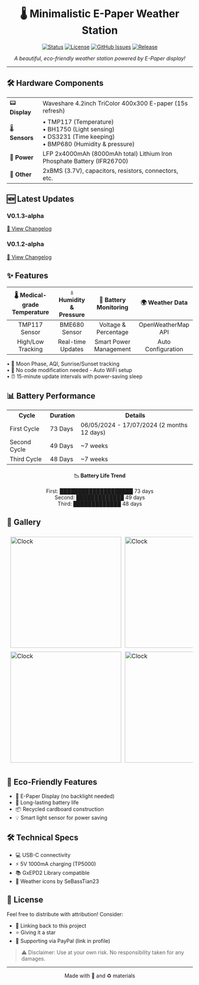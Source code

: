 <div align="center">

# 🌡️ Minimalistic E-Paper Weather Station

[![Status](https://img.shields.io/badge/status-active-success.svg)]()
[![License](https://img.shields.io/github/license/desiFish/ESP32-ePaper-Display-Weather-Clock)](/LICENSE)
[![GitHub Issues](https://img.shields.io/github/issues/desiFish/ESP32-ePaper-Display-Weather-Clock.svg)](https://github.com/desiFish/ESP32-ePaper-Display-Weather-Clock/issues)
[![Release](https://img.shields.io/github/v/release/desiFish/ESP32-ePaper-Display-Weather-Clock)](https://github.com/desiFish/ESP32-ePaper-Display-Weather-Clock/releases)

<p align="center">
  <i>A beautiful, eco-friendly weather station powered by E-Paper display!</i>
</p>

</div>

---

## 🛠️ Hardware Components

<table>
  <tr>
    <td>📟 <b>Display</b></td>
    <td>Waveshare 4.2inch TriColor 400x300 E-paper (15s refresh)</td>
  </tr>
  <tr>
    <td>🌡️ <b>Sensors</b></td>
    <td>
      • TMP117 (Temperature)<br>
      • BH1750 (Light sensing)<br>
      • DS3231 (Time keeping)<br>
      • BMP680 (Humidity & pressure)
    </td>
  </tr>
  <tr>
    <td>🔋 <b>Power</b></td>
    <td>LFP 2x4000mAh (8000mAh total) Lithium Iron Phosphate Battery (IFR26700)</td>
  </tr>
  <tr>
    <td>🔌 <b>Other</b></td>
    <td>2xBMS (3.7V), capacitors, resistors, connectors, etc.</td>
  </tr>
</table>

## 🆕 Latest Updates

### V0.1.3-alpha
[📝 View Changelog](https://github.com/desiFish/ESP32-ePaper-Display-Weather-Clock/releases/tag/v0.1.3-alpha)

### V0.1.2-alpha
[📝 View Changelog](https://github.com/KamadoTanjiro-beep/ESP32-ePaper-Display-Weather-Clock/commit/05175a90e57118196dd1360790bf2677fd99840c)

## ✨ Features

<div align="center">

🌡️ Medical-grade Temperature | 💧 Humidity & Pressure | 🔋 Battery Monitoring | 🌍 Weather Data
:-------------------------:|:-------------------------:|:-------------------------:|:-------------------------:
TMP117 Sensor | BME680 Sensor | Voltage & Percentage | OpenWeatherMap API
High/Low Tracking | Real-time Updates | Smart Power Management | Auto Configuration

</div>

• 🌙 Moon Phase, AQI, Sunrise/Sunset tracking<br>
• 🔧 No code modification needed - Auto WiFi setup<br>
• ⏰ 15-minute update intervals with power-saving sleep

## 📊 Battery Performance

<table>
  <tr>
    <th>Cycle</th>
    <th>Duration</th>
    <th>Details</th>
  </tr>
  <tr>
    <td>First Cycle</td>
    <td>73 Days</td>
    <td>06/05/2024 - 17/07/2024 (2 months 12 days)</td>
  </tr>
  <tr>
    <td>Second Cycle</td>
    <td>49 Days</td>
    <td>~7 weeks</td>
  </tr>
  <tr>
    <td>Third Cycle</td>
    <td>48 Days</td>
    <td>~7 weeks</td>
  </tr>
</table>

<div align="center">
  <h4>📉 Battery Life Trend</h4>
  First: ████████████████████ 73 days<br>
  Second: █████████████ 49 days<br>
  Third: █████████████ 48 days
</div>

## 📸 Gallery

<table style="border-spacing: 10px; border-collapse: separate;">
  <tr>
    <td width="33%" style="padding: 0;"><img src="https://github.com/KamadoTanjiro-beep/epdWeatherClockV1/blob/main/resources/epd.jpg" alt="Clock" width="300"/></td>
    <td width="33%" style="padding: 0;"><img src="https://github.com/KamadoTanjiro-beep/epdWeatherClockV1/blob/main/resources/epd2.jpg" alt="Clock" width="300"/></td>
    <td width="33%" style="padding: 0;"><img src="https://github.com/KamadoTanjiro-beep/epdWeatherClockV1/blob/main/resources/epd3.jpg" alt="Clock" width="300"/></td>
  </tr>
  <tr>
    <td width="33%" style="padding: 0;"><img src="https://github.com/KamadoTanjiro-beep/epdWeatherClockV1/blob/main/resources/epd4.jpg" alt="Clock" width="300"/></td>
    <td width="33%" style="padding: 0;"><img src="https://github.com/KamadoTanjiro-beep/epdWeatherClockV1/blob/main/resources/epd5.jpg" alt="Clock" width="300"/></td>
    <td width="33%" style="padding: 0;"><img src="https://github.com/KamadoTanjiro-beep/epdWeatherClockV1/blob/main/resources/epd6.jpg" alt="Clock" width="300"/></td>
  </tr>
</table>

## 🌱 Eco-Friendly Features

- 📱 E-Paper Display (no backlight needed)
- 🔋 Long-lasting battery life
- 📦 Recycled cardboard construction
- 💡 Smart light sensor for power saving

## 🛠️ Technical Specs

- 💻 USB-C connectivity
- ⚡ 5V 1000mA charging (TP5000)
- 📚 GxEPD2 Library compatible
- 🎨 Weather icons by SeBassTian23

## 📝 License

Feel free to distribute with attribution! Consider:
- 🔗 Linking back to this project
- ⭐ Giving it a star
- 💝 Supporting via PayPal (link in profile)

> ⚠️ Disclaimer: Use at your own risk. No responsibility taken for any damages.

---
<div align="center">
  Made with 💖 and ♻️ materials
</div>


